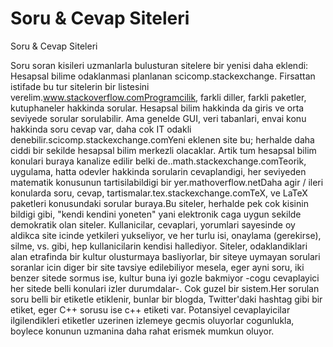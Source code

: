 # Soru & Cevap Siteleri


Soru & Cevap Siteleri



Soru soran kisileri uzmanlarla bulusturan sitelere bir yenisi daha eklendi: Hesapsal bilime odaklanmasi planlanan scicomp.stackexchange. Firsattan istifade bu tur sitelerin bir listesini verelim.www.stackoverflow.comProgramcilik, farkli diller, farkli paketler, kutuphaneler hakkinda sorular. Hesapsal bilim hakkinda da giris ve orta seviyede sorular sorulabilir. Ama genelde GUI, veri tabanlari, envai konu hakkinda soru cevap var, daha cok IT odakli denebilir.scicomp.stackexchange.comYeni eklenen site bu; herhalde daha ciddi bir sekilde hesapsal bilim merkezli olacaklar. Artik tum hesapsal bilim konulari buraya kanalize edilir belki de..math.stackexchange.comTeorik, uygulama, hatta odevler hakkinda sorularin cevaplandigi, her seviyeden matematik konusunun tartisilabildigi bir yer.mathoverflow.netDaha agir / ileri konularda soru, cevap, tartismalar.tex.stackexchange.comTeX, ve LaTeX paketleri konusundaki sorular buraya.Bu siteler, herhalde pek cok kisinin bildigi gibi, "kendi kendini yoneten" yani elektronik caga uygun sekilde demokratik olan siteler. Kullanicilar, cevaplari, yorumlari sayesinde oy aldikca site icinde yetkileri yukseliyor, ve her turlu isi, onaylama (gerekirse), silme, vs. gibi, hep kullanicilarin kendisi hallediyor. Siteler, odaklandiklari alan etrafinda bir kultur olusturmaya  basliyorlar, bir siteye uymayan sorulari soranlar icin diger bir site tavsiye edilebiliyor mesela, eger ayni soru, iki benzer sitede sormus ise, kultur buna iyi gozle bakmiyor -cogu cevaplayici her sitede belli konulari izler durumdalar-. Cok guzel bir sistem.Her sorulan soru belli bir etiketle etiklenir, bunlar bir blogda, Twitter'daki hashtag gibi bir etiket, eger C++ sorusu ise c++ etiketi var. Potansiyel cevaplayicilar ilgilendikleri etiketler uzerinen izlemeye gecmis oluyorlar cogunlukla, boylece konunun uzmanina daha rahat erismek mumkun oluyor.




